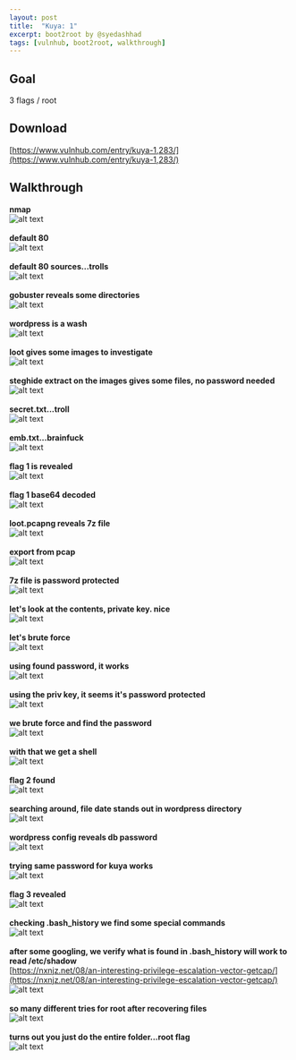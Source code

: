 ```yaml
---
layout: post
title:  "Kuya: 1"
excerpt: boot2root by @syedashhad
tags: [vulnhub, boot2root, walkthrough]
---
```


## Goal #
3 flags / root

## Download #
[https://www.vulnhub.com/entry/kuya-1,283/](https://www.vulnhub.com/entry/kuya-1,283/)

## Walkthrough #
**nmap**
<br>![alt text](../vulnhub/Kuya_1/nmap.png)
<br><br>
**default 80**
<br>![alt text](../vulnhub/Kuya_1/default80.png)
<br><br>
**default 80 sources...trolls**
<br>![alt text](../vulnhub/Kuya_1/default80source.png)
<br><br>
**gobuster reveals some directories**
<br>![alt text](../vulnhub/Kuya_1/gobuster.png)
<br><br>
**wordpress is a wash**
<br>![alt text](../vulnhub/Kuya_1/wordpress.png)
<br><br>
**loot gives some images to investigate**
<br>![alt text](../vulnhub/Kuya_1/loot80.png)
<br><br>
**steghide extract on the images gives some files, no password needed**
<br>![alt text](../vulnhub/Kuya_1/steghide.png)
<br><br>
**secret.txt...troll**
<br>![alt text](../vulnhub/Kuya_1/secrettxt.png)
<br><br>
**emb.txt...brainfuck**
<br>![alt text](../vulnhub/Kuya_1/embtxt.png)
<br><br>
**flag 1 is revealed**
<br>![alt text](../vulnhub/Kuya_1/flag1.png)
<br><br>
**flag 1 base64 decoded**
<br>![alt text](../vulnhub/Kuya_1/bfbalut.png)
<br><br>
**loot.pcapng reveals 7z file**
<br>![alt text](../vulnhub/Kuya_1/lootpcap.png)
<br><br>
**export from pcap**
<br>![alt text](../vulnhub/Kuya_1/exportpcap.png)
<br><br>
**7z file is password protected**
<br>![alt text](../vulnhub/Kuya_1/7zpassprotect.png)
<br><br>
**let's look at the contents, private key. nice**
<br>![alt text](../vulnhub/Kuya_1/7zcontents.png)
<br><br>
**let's brute force**
<br>![alt text](../vulnhub/Kuya_1/lootbrutejohn.png)
<br><br>
**using found password, it works**
<br>![alt text](../vulnhub/Kuya_1/7zloot.png)
<br><br>
**using the priv key, it seems it's password protected**
<br>![alt text](../vulnhub/Kuya_1/idrsapassprotect.png)
<br><br>
**we brute force and find the password**
<br>![alt text](../vulnhub/Kuya_1/idrsabrutejohn.png)
<br><br>
**with that we get a shell**
<br>![alt text](../vulnhub/Kuya_1/shell.png)
<br><br>
**flag 2 found**
<br>![alt text](../vulnhub/Kuya_1/flag2.png)
<br><br>
**searching around, file date stands out in wordpress directory**
<br>![alt text](../vulnhub/Kuya_1/wpdate.png)
<br><br>
**wordpress config reveals db password**
<br>![alt text](../vulnhub/Kuya_1/wpconfig.png)
<br><br>
**trying same password for kuya works**
<br>![alt text](../vulnhub/Kuya_1/kuya.png)
<br><br>
**flag 3 revealed**
<br>![alt text](../vulnhub/Kuya_1/flag3.png)
<br><br>
**checking .bash_history we find some special commands**
<br>![alt text](../vulnhub/Kuya_1/bashhist.png)
<br><br>
**after some googling, we verify what is found in .bash_history will work to read /etc/shadow**<br>
[https://nxnjz.net/08/an-interesting-privilege-escalation-vector-getcap/](https://nxnjz.net/08/an-interesting-privilege-escalation-vector-getcap/)
<br>![alt text](../vulnhub/Kuya_1/shadow.png)
<br><br>
**so many different tries for root after recovering files**
<br>![alt text](../vulnhub/Kuya_1/trying.png)
<br><br>
**turns out you just do the entire folder...root flag**
<br>![alt text](../vulnhub/Kuya_1/root.png)
<br><br>














